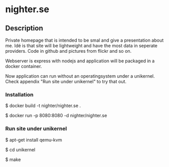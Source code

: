 # nighter.se

## Description

Private homepage that is intended to be smal and give a presentation about me. 
Idé is that site will be lightweight and have the most data in seperate providers.
Code in github and pictures from flickr and so on. 

Webserver is express with nodejs and application will be packaged in a docker container.

Now application can run without an operatingsystem under a unikernel. Check appendix 
"Run site under unikernel" to try that out.


### Installation 

   $ docker build -t nighter/nighter.se .

   $ docker run -p 8080:8080 -d nighter/nighter.se

### Run site under unikernel

  $ apt-get install qemu-kvm

  $ cd unikernel

  $ make


